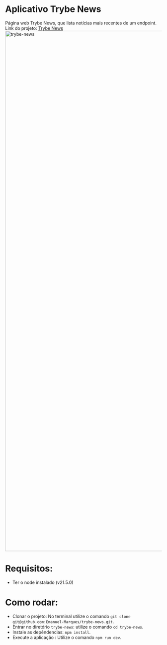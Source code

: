 # Aplicativo Trybe News

Página web Trybe News, que lista notícias mais recentes de um endpoint.
Link do projeto: [Trybe News](https://emanuel-marques.github.io/trybe-news/)
<img width="1674" alt="trybe-news" src="https://github.com/user-attachments/assets/1add12cd-ad95-492e-b20a-e7a42a52035d">

# Requisitos:
- Ter o node instalado (v21.5.0)

# Como rodar: 
- Clonar o projeto: No terminal utilize o comando  `git clone git@github.com:Emanuel-Marques/trybe-news.git`.
- Entrar no diretório `trybe-news`: utilize o comando `cd trybe-news`.
- Instale as depêndencias: `npm install`.
- Execute a aplicação : Utilize o comando `npm run dev`.
